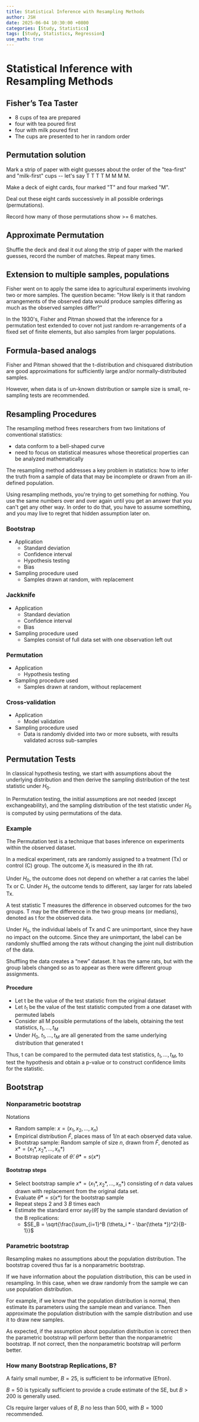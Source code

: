 ```yaml
---
title: Statistical Inference with Resampling Methods
author: JSH
date: 2025-06-04 10:30:00 +0800
categories: [Study, Statistics]
tags: [Study, Statistics, Regression]
use_math: true
---
```


# Statistical Inference with Resampling Methods
## Fisher’s Tea Taster
* 8 cups of tea are prepared
* four with tea poured first
* four with milk poured first
* The cups are presented to her in random order

## Permutation solution
Mark a strip of paper with eight guesses about the order of the "tea-first" and "milk-first" cups -- let's say T T T T M M M M.

Make a deck of eight cards, four marked "T" and four marked "M".

Deal out these eight cards successively in all possible orderings (permutations).

Record how many of those permutations show >= 6 matches.

## Approximate Permutation
Shuffle the deck and deal it out along the strip of paper with the marked guesses, record the number of matches.
Repeat many times.

## Extension to multiple samples, populations
Fisher went on to apply the same idea to agricultural experiments involving two or more samples. 
The question became:
"How likely is it that random arrangements of the observed data would produce samples differing as much as the observed samples differ?"

In the 1930's, Fisher and Pitman showed that the inference for a permutation test extended to cover not just random re-arrangements of a fixed set of finite elements, but also samples from larger populations.

## Formula-based analogs
Fisher and Pitman showed that the t-distribution and chisquared distribution are good approximations for sufficiently large and/or normally-distributed samples.

However, when data is of un-known distribution or sample size is small, re-sampling tests are recommended.

## Resampling Procedures
The resampling method frees researchers from two limitations of conventional statistics:
* data conform to a bell-shaped curve
* need to focus on statistical measures whose theoretical properties can be analyzed mathematically

The resampling method addresses a key problem in statistics: 
how to infer the truth from a sample of data that may be incomplete or drawn from an ill-defined population.

Using resampling methods, you're trying to get something for nothing.
You use the same numbers over and over again until you get an answer that you can't get any other way.
In order to do that, you have to assume something, and you may live to regret that hidden assumption later on.

### Bootstrap
* Application
  * Standard deviation
  * Confidence interval
  * Hypothesis testing
  * Bias
* Sampling procedure used
  * Samples drawn at random, with replacement

### Jackknife
* Application
  * Standard deviation
  * Confidence interval
  * Bias
* Sampling procedure used
  * Samples consist of full data set with one observation left out

### Permutation
* Application
  * Hypothesis testing
* Sampling procedure used
  * Samples drawn at random, without replacement

### Cross-validation
* Application
  * Model validation
* Sampling procedure used
  * Data is randomly divided into two or more subsets, with results validated across sub-samples

## Permutation Tests
In classical hypothesis testing, we start with assumptions about the underlying distribution and then derive the sampling distribution of the test statistic under $H_0$.

In Permutation testing, the initial assumptions are not needed (except exchangeability), and the sampling distribution of the test statistic under $H_0$ is computed by using permutations of the data.

### Example
The Permutation test is a technique that bases inference on experiments within the observed dataset.

In a medical experiment, rats are randomly assigned to a treatment (Tx) or control (C) group.
The outcome $X_i$ is measured in the ith rat.

Under $H_0$, the outcome does not depend on whether a rat carries the label Tx or C.
Under $H_1$,  the outcome tends to different, say larger for rats labeled Tx.

A test statistic T measures the difference in observed outcomes for the two groups.
T may be the difference in the two group means (or medians), denoted as t for the observed data.

Under $H_0$, the individual labels of Tx and C are unimportant, since they have no impact on the outcome.
Since they are unimportant, the label can be randomly shuffled among the rats without changing the joint null distribution of the data.

Shuffling the data creates a “new” dataset. 
It has the same rats, but with the group labels changed so as to appear as there were different group assignments.

#### Procedure
* Let t be the value of the test statistic from the original dataset
* Let $t_1$ be the value of the test statistic computed from a one dataset with permuted labels
* Consider all M possible permutations of the labels, obtaining the test statistics, $t_1, \ldots, t_M$
* Under $H_0$, $t_1, \ldots, t_M$ are all generated from the same underlying distribution that generated t

Thus, t can be compared to the permuted data test statistics, $t_1, \ldots, t_M$, to test the hypothesis and obtain a p-value or to construct confidence limits for the statistic.

## Bootstrap
### Nonparametric bootstrap
Notations
* Random sample: $x = (x_1, x_2, \ldots, x_n)$
* Empirical distribution $\hat{F}$, places mass of $1/n$ at each observed data value.
* Bootstrap sample: Random sample of size $n$, drawn from $\hat{F}$, denoted as $x* = (x_1 *, x_2 *, \ldots, x_n *)$
* Bootstrap replicate of $\hat{\theta}$: $\hat{\theta} * = s(x*)$

#### Bootstrap steps
* Select bootstrap sample $x* = (x_1 *, x_2 * , \ldots, x_n *)$ consisting of $n$ data values drawn with replacement from the original data set.
* Evaluate $\hat{\theta} * = s(x*)$ for the bootstrap sample
* Repeat steps 2 and 3 $B$ times each
* Estimate the standard error $se_F (\hat{\theta})$ by the sample standard deviation of the B replications:
  * $SE_B = \sqrt{\frac{\sum_{i=1}^B (\theta_i * - \bar{\theta *})^2}{B-1}}$

### Parametric bootstrap
Resampling makes no assumptions about the population distribution. 
The bootstrap covered thus far is a nonparametric bootstrap.

If we have information about the population distribution, this can be used in resampling. 
In this case, when we draw randomly from the sample we can use population distribution.

For example, if we know that the population distribution is normal, then estimate its parameters using the sample mean and variance. 
Then approximate the population distribution with the sample distribution and use it to draw new samples.

As expected, if the assumption about population distribution is correct then the parametric bootstrap will perform better than the nonparametric bootstrap. 
If not correct, then the nonparametric bootstrap will perform better.

### How many Bootstrap Replications, B?
A fairly small number, $B=25$, is sufficient to be informative (Efron).

$B=50$ is typically sufficient to provide a crude estimate of the SE, but $B>200$ is generally used.

CIs require larger values of $B$, $B$ no less than 500, with $B=1000$ recommended.




